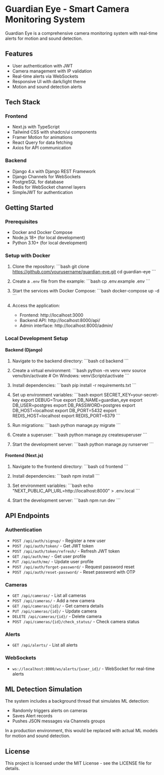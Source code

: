 # Guardian Eye - Smart Camera Monitoring System

Guardian Eye is a comprehensive camera monitoring system with real-time alerts for motion and sound detection.

## Features

- User authentication with JWT
- Camera management with IP validation
- Real-time alerts via WebSockets
- Responsive UI with dark/light theme
- Motion and sound detection alerts

## Tech Stack

### Frontend
- Next.js with TypeScript
- Tailwind CSS with shadcn/ui components
- Framer Motion for animations
- React Query for data fetching
- Axios for API communication

### Backend
- Django 4.x with Django REST Framework
- Django Channels for WebSockets
- PostgreSQL for database
- Redis for WebSocket channel layers
- SimpleJWT for authentication

## Getting Started

### Prerequisites
- Docker and Docker Compose
- Node.js 18+ (for local development)
- Python 3.10+ (for local development)

### Setup with Docker

1. Clone the repository:
\`\`\`bash
git clone https://github.com/yourusername/guardian-eye.git
cd guardian-eye
\`\`\`

2. Create a `.env` file from the example:
\`\`\`bash
cp .env.example .env
\`\`\`

3. Start the services with Docker Compose:
\`\`\`bash
docker-compose up -d
\`\`\`

4. Access the application:
   - Frontend: http://localhost:3000
   - Backend API: http://localhost:8000/api/
   - Admin interface: http://localhost:8000/admin/

### Local Development Setup

#### Backend (Django)

1. Navigate to the backend directory:
\`\`\`bash
cd backend
\`\`\`

2. Create a virtual environment:
\`\`\`bash
python -m venv venv
source venv/bin/activate  # On Windows: venv\Scripts\activate
\`\`\`

3. Install dependencies:
\`\`\`bash
pip install -r requirements.txt
\`\`\`

4. Set up environment variables:
\`\`\`bash
export SECRET_KEY=your-secret-key
export DEBUG=True
export DB_NAME=guardian_eye
export DB_USER=postgres
export DB_PASSWORD=postgres
export DB_HOST=localhost
export DB_PORT=5432
export REDIS_HOST=localhost
export REDIS_PORT=6379
\`\`\`

5. Run migrations:
\`\`\`bash
python manage.py migrate
\`\`\`

6. Create a superuser:
\`\`\`bash
python manage.py createsuperuser
\`\`\`

7. Start the development server:
\`\`\`bash
python manage.py runserver
\`\`\`

#### Frontend (Next.js)

1. Navigate to the frontend directory:
\`\`\`bash
cd frontend
\`\`\`

2. Install dependencies:
\`\`\`bash
npm install
\`\`\`

3. Set environment variables:
\`\`\`bash
echo "NEXT_PUBLIC_API_URL=http://localhost:8000" > .env.local
\`\`\`

4. Start the development server:
\`\`\`bash
npm run dev
\`\`\`

## API Endpoints

### Authentication
- `POST /api/auth/signup/` - Register a new user
- `POST /api/auth/token/` - Get JWT token
- `POST /api/auth/token/refresh/` - Refresh JWT token
- `GET /api/auth/me/` - Get user profile
- `PUT /api/auth/me/` - Update user profile
- `POST /api/auth/forgot-password/` - Request password reset
- `POST /api/auth/reset-password/` - Reset password with OTP

### Cameras
- `GET /api/cameras/` - List all cameras
- `POST /api/cameras/` - Add a new camera
- `GET /api/cameras/{id}/` - Get camera details
- `PUT /api/cameras/{id}/` - Update camera
- `DELETE /api/cameras/{id}/` - Delete camera
- `POST /api/cameras/{id}/check_status/` - Check camera status

### Alerts
- `GET /api/alerts/` - List all alerts

### WebSockets
- `ws://localhost:8000/ws/alerts/{user_id}/` - WebSocket for real-time alerts

## ML Detection Simulation

The system includes a background thread that simulates ML detection:
- Randomly triggers alerts on cameras
- Saves Alert records
- Pushes JSON messages via Channels groups

In a production environment, this would be replaced with actual ML models for motion and sound detection.

## License

This project is licensed under the MIT License - see the LICENSE file for details.
